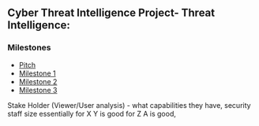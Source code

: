 ## Cyber Threat Intelligence Project- Threat Intelligence: 


### Milestones
- [Pitch](.\README.md)
- [Milestone 1](https://github.com/24SP-UNO-Capstone/Milestone1/blob/main/Milestone1.md)
- [Milestone 2](#proposed-project-timeline)
- [Milestone 3](#risk-list)


Stake Holder (Viewer/User analysis) - what capabilities they have, security staff size essentially for X Y is good for Z A is good, 
